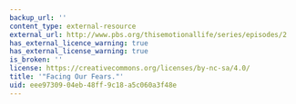 ```yaml
---
backup_url: ''
content_type: external-resource
external_url: http://www.pbs.org/thisemotionallife/series/episodes/2
has_external_licence_warning: true
has_external_license_warning: true
is_broken: ''
license: https://creativecommons.org/licenses/by-nc-sa/4.0/
title: '"Facing Our Fears."'
uid: eee97309-04eb-48ff-9c18-a5c060a3f48e
---
```

